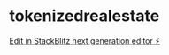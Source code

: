 # tokenizedrealestate

[Edit in StackBlitz next generation editor ⚡️](https://stackblitz.com/~/github.com/Smurfymurf/tokenizedrealestate)